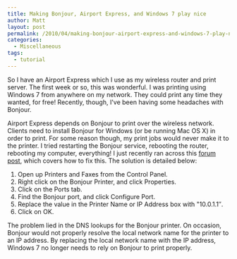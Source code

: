 ```yaml
---
title: Making Bonjour, Airport Express, and Windows 7 play nice
author: Matt
layout: post
permalink: /2010/04/making-bonjour-airport-express-and-windows-7-play-nice/
categories:
  - Miscellaneous
tags:
  - tutorial
---
```


So I have an Airport Express which I use as my wireless router and print server. The first week or so, this was wonderful. I was printing using Windows 7 from anywhere on my network. They could print any time they wanted, for free! Recently, though, I've been having some headaches with Bonjour.

Airport Express depends on Bonjour to print over the wireless network. Clients need to install Bonjour for Windows (or be running Mac OS X) in order to print. For some reason though, my print jobs would never make it to the printer. I tried restarting the Bonjour service, rebooting the router, rebooting my computer, everything! I just recently ran across this [forum post][1], which covers how to fix this. The solution is detailed below:

 [1]: http://social.answers.microsoft.com/Forums/en-US/w7hardware/thread/e1a0e074-c844-4982-b353-ea7d859a554a

1.  Open up Printers and Faxes from the Control Panel.
2.  Right click on the Bonjour Printer, and click Properties.
3.  Click on the Ports tab.
4.  Find the Bonjour port, and click Configure Port.
5.  Replace the value in the Printer Name or IP Address box with "10.0.1.1″.
6.  Click on OK.

The problem lied in the DNS lookups for the Bonjour printer. On occasion, Bonjour would not properly resolve the local network name for the printer to an IP address. By replacing the local network name with the IP address, Windows 7 no longer needs to rely on Bonjour to print properly.